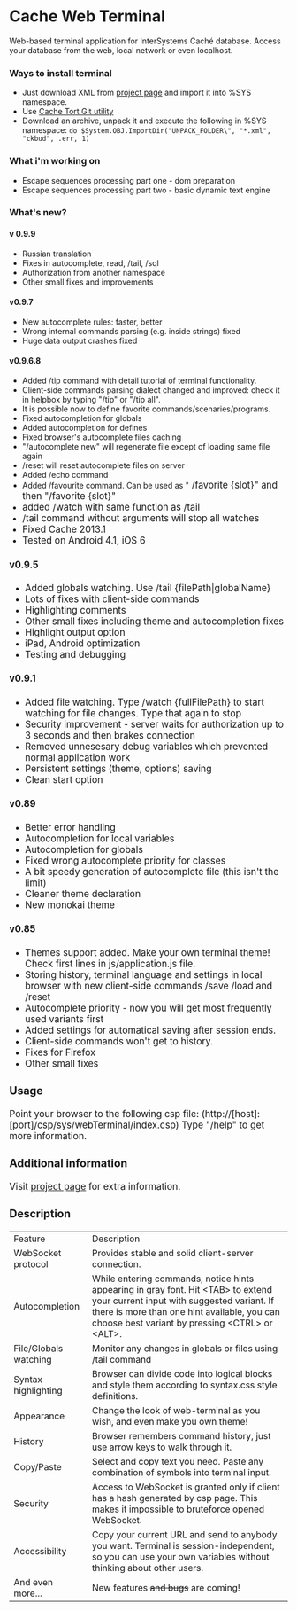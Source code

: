 # Cache Web Terminal
Web-based terminal application for InterSystems Cach&eacute; database. Access your database from the web, local network or even localhost.

### Ways to install terminal
<UL>
<LI>Just download XML from <a href="http://intersystems-ru.github.io/webterminal/#downloads">project page</a> and import it into %SYS namespace.</LI>
<LI>Use <a href="https://github.com/intersystems-ru/cache-tort-git">Cache Tort Git utility</a></LI>
<LI>Download an archive, unpack it and execute the following in %SYS namespace: <code>do $System.OBJ.ImportDir("UNPACK_FOLDER\", "*.xml", "ckbud", .err, 1)</code></LI>
</UL>

### What i'm working on

* Escape sequences processing part one - dom preparation
* Escape sequences processing part two - basic dynamic text engine

### What's new?

#### v 0.9.9
* Russian translation
* Fixes in autocomplete, read, /tail, /sql
* Authorization from another namespace
* Other small fixes and improvements

#### v0.9.7

* New autocomplete rules: faster, better
* Wrong internal commands parsing (e.g. inside strings) fixed
* Huge data output crashes fixed

#### v0.9.6.8

* Added /tip command with detail tutorial of terminal functionality.
* Client-side commands parsing dialect changed and improved: check it in helpbox by typing "/tip" or "/tip all".
* It is possible now to define favorite commands/scenaries/programs.
* Fixed autocompletion for globals
* Added autocompletion for defines
* Fixed browser's autocomplete files caching
* "/autocomplete new" will regenerate file except of loading same file again
* /reset will reset autocomplete files on server
* Added /echo command
* Added /favourite command. Can be used as "<big code> /favorite {slot}" and then "/favorite {slot}"
* added /watch with same function as /tail
* /tail command without arguments will stop all watches
* Fixed Cache 2013.1
* Tested on Android 4.1, iOS 6

#### v0.9.5

* Added globals watching. Use /tail {filePath|globalName}
* Lots of fixes with client-side commands
* Highlighting comments
* Other small fixes including theme and autocompletion fixes
* Highlight output option
* iPad, Android optimization
* Testing and debugging

#### v0.9.1

* Added file watching. Type /watch {fullFilePath} to start watching for file changes. Type that again to stop
* Security improvement - server waits for authorization up to 3 seconds and then brakes connection
* Removed unnesesary debug variables which prevented normal application work
* Persistent settings (theme, options) saving
* Clean start option

#### v0.89

* Better error handling
* Autocompletion for local variables
* Autocompletion for globals
* Fixed wrong autocomplete priority for classes
* A bit speedy generation of autocomplete file (this isn't the limit)
* Cleaner theme declaration
* New monokai theme

#### v0.85

* Themes support added. Make your own terminal theme! Check first lines in js/application.js file.
* Storing history, terminal language and settings in local browser with new client-side commands /save /load and /reset
* Autocomplete priority - now you will get most frequently used variants first
* Added settings for automatical saving after session ends.
* Client-side commands won't get to history.
* Fixes for Firefox
* Other small fixes

### Usage
Point your browser to the following csp file: (http://[host]:[port]/csp/sys/webTerminal/index.csp) Type "/help" to get more information.
### Additional information
Visit [project page](http://intersystems-ru.github.io/webterminal) for extra information.
### Description
<table>
	<tr>
		<td class="hint">Feature</td>
		<td class="hint">Description</td>
	</tr>
	<tr>
		<td class="info">WebSocket protocol</td>
		<td>Provides stable and solid client-server connection.</td>
	</tr>
	<tr>
		<td class="info">Autocompletion</td>
		<td>While entering commands, notice hints appearing in gray font. Hit &lt;TAB&gt; to extend your current input with suggested variant. If there is more than one hint available, you can choose best variant by pressing &lt;CTRL&gt; or &lt;ALT&gt;.</td>
	</tr>
	<tr>
		<td class="info">File/Globals watching</td>
		<td>Monitor any changes in globals or files using /tail command</td>
	</tr>
	<tr>
		<td class="info">Syntax highlighting</td>
		<td>Browser can divide code into logical blocks and style them according to syntax.css style definitions.</td>
	</tr>
	<tr>
		<td class="info">Appearance</td>
		<td>Change the look of web-terminal as you wish, and even make you own theme!</td>
	</tr>
	<tr>
		<td class="info">History</td>
		<td>Browser remembers command history, just use arrow keys to walk through it.</td>
	</tr>
	<tr>
		<td class="info">Copy/Paste</td>
		<td>Select and copy text you need. Paste any combination of symbols into terminal input.</td>
	</tr>
	<tr>
		<td class="info">Security</td>
		<td>Access to WebSocket is granted only if client has a hash generated by csp page. This makes it impossible to bruteforce opened WebSocket.</td>	</tr>
	<tr>
		<td class="info">Accessibility</td>
		<td>Copy your current URL and send to anybody you want. Terminal is session-independent, so you can use your own variables without thinking about other users.</td>
	</tr>
	<tr>
		<td class="info">And even more...</td>
		<td>New features <s>and bugs</s> are coming!</td>
	</tr>
</table>
